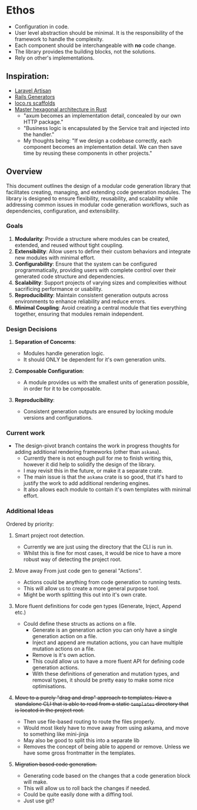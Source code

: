 # Ethos

- Configuration in code.
- User level abstraction should be minimal. It is the responsibility of the framework to handle the complexity.
- Each component should be interchangeable with __no__ code change.
- The library provides the building blocks, not the solutions.
- Rely on other's implementations.

## Inspiration:

- [Laravel Artisan](https://laravel.com/docs/11.x/artisan)
- [Rails Generators](https://guides.rubyonrails.org/generators.html)
- [loco.rs scaffolds](https://loco.rs/docs/getting-started/tour/#adding-a-crud-api)
- [Master hexagonal architecture in Rust](https://www.howtocodeit.com/articles/master-hexagonal-architecture-rust)
  - "axum becomes an implementation detail, concealed by our own HTTP package."
  - "Business logic is encapsulated by the Service trait and injected into the handler."
  - My thoughts being: "If we design a codebase correctly, each component becomes an implementation detail. We can then save time by reusing these components in other projects."


## Overview
This document outlines the design of a modular code generation library that facilitates creating, managing, and extending code generation modules. The library is designed to ensure flexibility, reusability, and scalability while addressing common issues in modular code generation workflows, such as dependencies, configuration, and extensibility.

### Goals
1. **Modularity**: Provide a structure where modules can be created, extended, and reused without tight coupling.
2. **Extensibility**: Allow users to define their custom behaviors and integrate new modules with minimal effort.
3. **Configurability**: Ensure that the system can be configured programmatically, providing users with complete control over their generated code structure and dependencies.
4. **Scalability**: Support projects of varying sizes and complexities without sacrificing performance or usability.
5. **Reproducibility**: Maintain consistent generation outputs across environments to enhance reliability and reduce errors.
6. **Minimal Coupling**: Avoid creating a central module that ties everything together, ensuring that modules remain independent.

### Design Decisions
1. **Separation of Concerns**:
   - Modules handle generation logic.
   - It should ONLY be dependent for it's own generation units.

2. **Composable Configuration**:
   - A module provides us with the smallest units of generation possible, in order for it to be composable.

3. **Reproducibility**:
   - Consistent generation outputs are ensured by locking module versions and configurations.


### Current work

- The design-pivot branch contains the work in progress thoughts for adding additional rendering frameworks (other than `askama`).
    - Currently there is not enough pull for me to finish writing this, however it did help to solidify the design of the library.
    - I may revisit this in the future, or make it a separate crate.
    - The main issue is that the `askama` crate is so good, that it's hard to justify the work to add additional rendering engines.
    - It also allows each module to contain it's own templates with minimal effort.

### Additional Ideas

Ordered by priority:

1. Smart project root detection.
   - Currently we are just using the directory that the CLI is run in.
   - Whilst this is fine for most cases, it would be nice to have a more robust way of detecting the project root.

2. Move away From just code gen to general "Actions".
   - Actions could be anything from code generation to running tests.
   - This will allow us to create a more general purpose tool.
   - Might be worth splitting this out into it's own crate.

3. More fluent definitions for code gen types (Generate, Inject, Append etc.)
   - Could define these structs as actions on a file.
       - Generate is an generation action you can only have a single generation action on a file.
       - Inject and append are mutation actions, you can have multiple mutation actions on a file.
       - Remove is it's own action.
       - This could allow us to have a more fluent API for defining code generation actions.
       - With these definitions of generation and mutation types, and removal types, it should be pretty easy to make some nice optimisations.

4. ~~Move to a purely "drag and drop" approach to templates. Have a standalone CLI that is able to read from a static `templates` directory that is located in the project root.~~
   - Then use file-based routing to route the files properly.
   - Would most likely have to move away from using askama, and move to something like mini-jinja
   - May also be good to split this into a separate lib
   - Removes the concept of being able to append or remove. Unless we have some gross frontmatter in the templates.

5. ~~Migration based code generation.~~
   - Generating code based on the changes that a code generation block will make.
   - This will allow us to roll back the changes if needed.
   - Could be quite easily done with a diffing tool.
   - Just use git?
